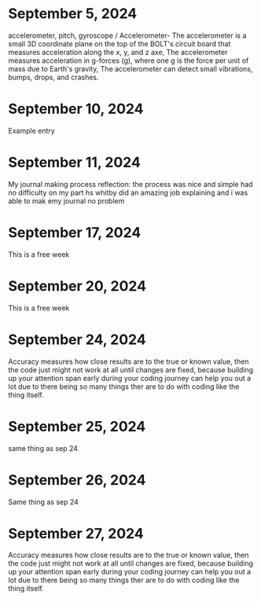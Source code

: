 # September 5, 2024
accelerometer, pitch, gyroscope / Accelerometer- The accelerometer is a small 3D coordinate plane on the top of the BOLT's circuit board that measures acceleration along the x, y, and z axe, The accelerometer measures acceleration in g-forces (g), where one g is the force per unit of mass due to Earth's gravity, The accelerometer can detect small vibrations, bumps, drops, and crashes.
# September 10, 2024 
Example entry 
# September 11, 2024 
My journal making process reflection: the process was nice and simple had no difficulty on my part hs whitby did an amazing job explaining and i was able to mak emy journal no problem 
# September 17, 2024 
This is a free week
# September 20, 2024 
This is a free week 
# September 24, 2024 
Accuracy measures how close results are to the true or known value, then the code just might not work at all until changes are fixed, because building up your attention span early during your coding journey can help you out a lot due to there being so many things ther are to do with coding like the thing itself. 
# September 25, 2024
same thing as sep 24
# September 26, 2024 
Same thing as sep 24 
# September 27, 2024 
Accuracy measures how close results are to the true or known value, then the code just might not work at all until changes are fixed, because building up your attention span early during your coding journey can help you out a lot due to there being so many things ther are to do with coding like the thing itself.
